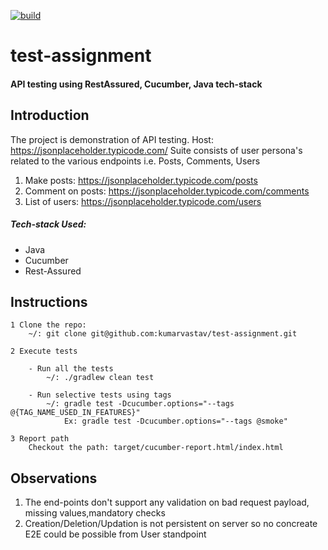 [![build](https://github.com/kumarvastav/test-assignment/actions/workflows/gradle-build.yml/badge.svg)](https://github.com/kumarvastav/test-assignment/actions/workflows/gradle-build.yml)

# test-assignment
#### API testing using RestAssured, Cucumber, Java tech-stack


## Introduction

The project is demonstration of API testing. Host: https://jsonplaceholder.typicode.com/
Suite consists of user persona's related to the various endpoints i.e. Posts, Comments, Users

1. Make posts: https://jsonplaceholder.typicode.com/posts
2. Comment on posts: https://jsonplaceholder.typicode.com/comments
3. List of users: https://jsonplaceholder.typicode.com/users

##### Tech-stack Used:
- Java
- Cucumber
- Rest-Assured

## Instructions
    1 Clone the repo:
        ~/: git clone git@github.com:kumarvastav/test-assignment.git

    2 Execute tests

        - Run all the tests
            ~/: ./gradlew clean test

        - Run selective tests using tags
            ~/: gradle test -Dcucumber.options="--tags @{TAG_NAME_USED_IN_FEATURES}"
                Ex: gradle test -Dcucumber.options="--tags @smoke"

    3 Report path
        Checkout the path: target/cucumber-report.html/index.html

## Observations

1. The end-points don't support any validation on bad request payload, missing values,mandatory checks
2. Creation/Deletion/Updation is not persistent on server so no concreate E2E could be possible from User standpoint
